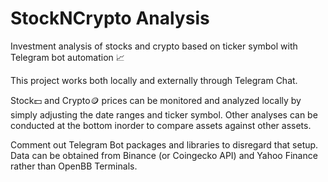 # StockNCrypto Analysis
Investment analysis of stocks and crypto based on ticker symbol with Telegram bot automation 📈

This project works both locally and externally through Telegram Chat.

Stock💵 and Crypto🪙 prices can be monitored and analyzed locally by simply adjusting the date ranges and ticker symbol. 
Other analyses can be conducted at the bottom inorder to compare assets against other assets.

Comment out Telegram Bot packages and libraries to disregard that setup. Data can be obtained from Binance (or Coingecko API) and Yahoo Finance rather than OpenBB Terminals.
